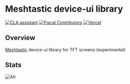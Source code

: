 # Meshtastic device-ui library

<!--Project specific badges here-->


[![CLA assistant](https://cla-assistant.io/readme/badge/meshtastic/device-ui)](https://cla-assistant.io/meshtastic/device-ui)
[![Fiscal Contributors](https://opencollective.com/meshtastic/tiers/badge.svg?label=Fiscal%20Contributors&color=deeppink)](https://opencollective.com/meshtastic)
[![Vercel](https://img.shields.io/static/v1?label=Powered%20by&message=Vercel&style=flat&logo=vercel&color=000000)](https://vercel.com?utm_source=meshtastic&utm_campaign=oss)

## Overview

[Meshtastic](https://meshtastic.org) device-ui library for TFT screens (experimental)

## Stats

![Alt](https://repobeats.axiom.co/api/embed/2d7384f6fd2724a3b3b9d320fcd77717d7f92d7e.svg "Repobeats analytics image")
